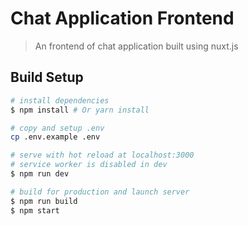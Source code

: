 # Chat Application Frontend

> An frontend of chat application built using nuxt.js

## Build Setup

``` bash
# install dependencies
$ npm install # Or yarn install

# copy and setup .env
cp .env.example .env

# serve with hot reload at localhost:3000
# service worker is disabled in dev
$ npm run dev

# build for production and launch server
$ npm run build
$ npm start
```
